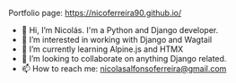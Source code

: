 Portfolio page: https://nicoferreira90.github.io/

- 👋 Hi, I’m Nicolás. I'm a Python and Django developer.
- 👀 I’m interested in working with Django and Wagtail
- 🌱 I’m currently learning Alpine.js and HTMX
- 💞️ I’m looking to collaborate on anything Django related.
- 📫 How to reach me: nicolasalfonsoferreira@gmail.com

<!---
nicoferreira90/nicoferreira90 is a ✨ special ✨ repository because its `README.md` (this file) appears on your GitHub profile.
You can click the Preview link to take a look at your changes.
--->
